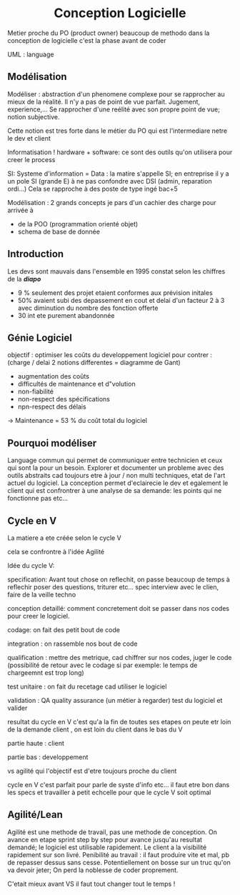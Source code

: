 <h1 align="center">Conception Logicielle</h1>

Metier proche du PO (product owner)
beaucoup de methodo dans la conception de logicielle c'est la phase avant de coder


UML : language

## Modélisation

Modéliser : abstraction d'un phenomene complexe pour se rapprocher au mieux de la réalité. Il n'y a pas de point de vue parfait. Jugement, experience,...
Se rapprocher d'une reélité avec son propre point de vue; notion subjective.

Cette notion est tres forte dans le métier du PO qui est l'intermediare netre le dev et client

Informatisation ! hardware + software: ce sont des outils qu'on utilisera pour creer le process 

SI: Systeme d'information = Data : la matire s'appelle SI; en entreprise il y a un pole SI (grande E) à ne pas confondre avec DSI (admin, reparation ordi...)
Cela se rapproche à des poste de type ingé bac+5

Modélisation : 2 grands concepts 
je pars d'un cachier des charge pour arrivée à 
- de la POO (programmation orienté objet) 
- schema de base de donnée


## Introduction

Les devs sont mauvais dans l'ensemble en 1995 constat selon les chiffres de la ***diapo***
- 9 % seulement des projet etaient conformes aux prévision initales
- 50% avaient subi des depassement en cout et delai d'un facteur 2 à 3 avec diminution du nombre des fonction offerte
- 30 int ete purement abandonnée


## Génie Logiciel

objectif : optimiser les coûts du developpement logiciel pour contrer :(charge / delai 2 notions differentes = diagramme de Gant)
-   augmentation des coûts 
-   difficultés de maintenance et d"volution
-   non-fiabilité
-   non-respect des spécifications
-   npn-respect des délais

-> Maintenance = 53 % du coût total du logiciel


## Pourquoi modéliser

Language commun qui permet de communiquer entre technicien et ceux qui sont la pour un besoin. Explorer et documenter un probleme avec des outils abstraits cad toujours etre à jour / non multi techniques, etat de l'art actuel du logiciel.
La conception permet d'eclairecie le dev et egalement le client qui est confrontrer à une analyse de sa demande: les points qui ne fonctionne pas etc...


## Cycle en V

La matiere a ete créée selon le cycle V

cela se confrontre à l'idée Agilité

Idée du cycle V:

specification:  Avant tout chose on reflechit, on passe beaucoup de temps à reflechir poser des questions, triturer etc... spec interview avec le clien, faire de la veille techno

conception detaillé: comment concretement doit se passer dans nos codes pour creer le logiciel.

codage: on fait des petit bout de code

integration : on rassemble nos bout de code

qualification : mettre des metrique, cad chiffrer sur nos codes, juger le code (possibilité de retour avec le codage si par exemple: le temps de chargeemnt est trop long)

test unitaire : on fait du recetage cad utiliser le logiciel

validation : QA quality assurance (un métier à regarder) test du logiciel et valider

resultat du cycle en V c'est qu'a la fin de toutes ses etapes on peute etr loin de la demande client , on est loin du client dans le bas du V 

partie haute : client 

partie bas : developpement

vs agilité qui l'objectif est d'etre toujours proche du client

cycle en V c'est parfait pour parle de syste d'info etc... il faut etre bon dans les specs et travailler à petit echcelle pour que le cycle V soit optimal


## Agilité/Lean

Agilité est une methode de travail, pas une methode de conception. On avance en etape sprint step by step pour avance jusqu'au resultat demandé; le logiciel est utilisable rapidement. Le client a la visibilité rapidement sur son livré.
Penibilité au travail : il faut produire vite et mal, pb de repasser dessus sans cesse. Potentiellement on bosse sur un truc qu'on va devoir jeter; On perd la noblesse de coder proprement. 

C'etait mieux avant VS il faut tout changer tout le temps !




